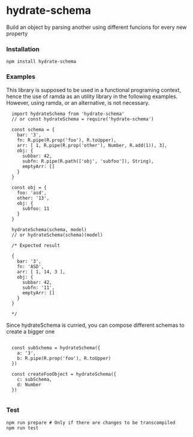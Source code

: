 # hydrate-schema
Build an object by parsing another using different funcions for every new property

### Installation

```{bash}
npm install hydrate-schema
```

### Examples

This library is supposed to be used in a functional programing context, hence the use of ramda as an utility library in the following examples. However, using ramda, or an alternative, is not necessary.

```{js}
  import hydrateSchema from 'hydrate-schema'
  // or const hydrateSchema = require('hydrate-schema')

  const schema = {
    bar: '3',
    fn: R.pipe(R.prop('foo'), R.toUpper),
    arr: [ 1, R.pipe(R.prop('other'), Number, R.add(1)), 3],
    obj: {
      subbar: 42,
      subfn: R.pipe(R.path(['obj', 'subfoo']), String),
      emptyArr: []
    }
  }

  const obj = {
    foo: 'asd',
    other: '13',
    obj: {
      subfoo: 11
    }
  }

  hydrateSchema(schema, model)
  // or hydrateSchema(schema)(model)

  /* Expected result
  
  {
    bar: '3',
    fn: 'ASD',
    arr: [ 1, 14, 3 ],
    obj: {
      subbar: 42,
      subfn: '11',
      emptyArr: []
    }
  }
  
  */
```

Since hydrateSchema is curried, you can compose different schemas to create a bigger one

```{js}

  const subSchema = hydrateSchema({
    a: '3',
    b: R.pipe(R.prop('foo'), R.toUpper)
  })

  const createFooObject = hydrateSchema({
    c: subSchema,
    d: Number
  })
  
```

### Test

```{bash}
npm run prepare # Only if there are changes to be transcompiled
npm run test
```
